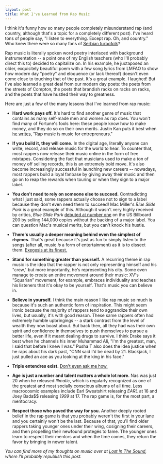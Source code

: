 ```yaml
---
layout: post
title: What I've Learned from Rap Music
---
```


I think it's funny how so many people completely misunderstand rap (and country, although that's a topic for a completely different post). I've heard tons of people say, "I listen to everything. Except rap. Oh, and country." Who knew there were so many fans of [Serbian turbofolk](http://www.youtube.com/watch?v=4GbLdmypMmU)?

Rap music is literally spoken word poetry interlaced with background instrumentation -- a point one of my English teachers (who I'll probably direct this to) decided to capitalize on. In his example, he juxtaposed an older, exquisitely beautiful poem with a few song lyrics from LMFAO to show how modern day "poetry" and eloquence (or lack thereof) doesn't even come close to touching that of the past. It's a great example. I laughed! But I've also learned a great deal from our modern day poets: the poets from the streets of Compton, the poets that brandish racks on racks on racks, and the poets that have hustled their way to greatness.

Here are just a few of the many lessons that I've learned from rap music:

* **Hard work pays off.** It's hard to find another genre of music that contains as many self-made men and women as rap does. You won't find many of Fortune's fools here: these people know how to make money, and they do so on their own merits. Justin Kan puts it best when [he writes](http://areallybadidea.com/why-entrepreneurs-should-love-rap-music), "Rap music is music for entrepreneurs."

* **If you build it, they will come.** In the digital age, literally anyone can write, record, and release music for the world to hear. To counter that, most rappers now release their music online in the form of free mixtapes. Considering the fact that musicians used to make a ton of money off selling records, this is an extremely bold move. It's also become increasingly successful in launching new careers -- nowadays, most rappers build a loyal fanbase by giving away their music and then go on to reap the rewards when touring or when they sign to a major label.

* **You don't need to rely on someone else to succeed.** Contradicting what I just said, some rappers actually choose not to sign to a label because they don't even need them to succeed! Mac Miller's _Blue Slide Park_ is a great example of this. Although it wasn't very highly received by critics, _Blue Slide Park_ [debuted at number one](http://www.billboard.com/#/news/mac-miller-moves-in-at-no-1-on-billboard-1005527962.story) on the US Billboard 200 by selling 144,000 copies without the backing of a major label. You can question Mac's musical merits, but you can't knock his hustle.

* **There's usually a deeper meaning behind even the simplest of rhymes.** That's great because it's just as fun to simply listen to the songs (after all, music _is_ a form of entertainment) as it is to dissect them. [Exegesis at its finest.](http://rapgenius.com/)

* **Stand for something greater than yourself.** A recurring theme in rap music is the idea that the rapper is not only representing himself and his "crew," but more importantly, he's representing his city. Some even manage to create an entire movement around their music: XV's "Squarian" movement, for example, embraces individuality and teaches his listeners that it's okay to be yourself. That's music you can believe in.

* **Believe in yourself.** I think the main reason I like rap music so much is because it's such an authentic form of inspiration. This might seem ironic because the majority of rappers tend to aggrandize their own lives, but usually, it's with good reason. These same rappers often had extremely humble upbringings -- a stark contrast from the level of wealth they now boast about. But back then, all they had was their own spirit and confidence in themselves to push themselves to pursue a better life, even if it meant dealing drugs to survive. I think Drake says it best when he channels his inner Muhammad Ali, "I'm the greatest, man, I said that before I knew I was." Pusha T also does the idea justice when he raps about his dark past, "CNN said I'd be dead by 21. Blackjack, I just pulled an ace as you looking at the king in his face."

* **Triple entendres exist.** [Don't even ask me how.](http://rapgenius.com/17718)

* **Age is just a number and talent matters a whole lot more.** Nas was just 20 when he released _Illmatic_, which is regularly recognized as one of the greatest and most socially conscious albums of all time. Less macrocosmic examples include Earl Sweatshirt releasing _EARL_ at 16 and Joey Bada$$ releasing _1999_ at 17. The rap game is, for the most part, a meritocracy.

* **Respect those who paved the way for you.** Another deeply rooted belief in the rap game is that you probably weren't the first in your lane and you certainly won't be the last. Because of that, you'll find older rappers taking younger ones under their wing, cosigning their careers, and then propelling their newfound proteg&eacute;s to fame. The younger ones learn to respect their mentors and when the time comes, they return the favor by bringing in newer talent.

_You can find more of my thoughts on music over at [Lost In The Sound](http://lostinthesound.com), where I'll probably republish this post._